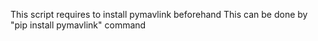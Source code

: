 This script requires to install pymavlink beforehand
This can be done by "pip install pymavlink" command
